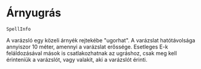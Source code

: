 # Árnyugrás

`SpellInfo`

A varázsló egy közeli árnyék rejtekébe "ugorhat". A varázslat hatótávolsága annyiszor 10 méter, amennyi a varázslat erőssége. Esetleges E-k feláldozásával mások is csatlakozhatnak az ugráshoz, csak meg kell érinteniük a varázslót, vagy valakit, aki a varázslót érinti.